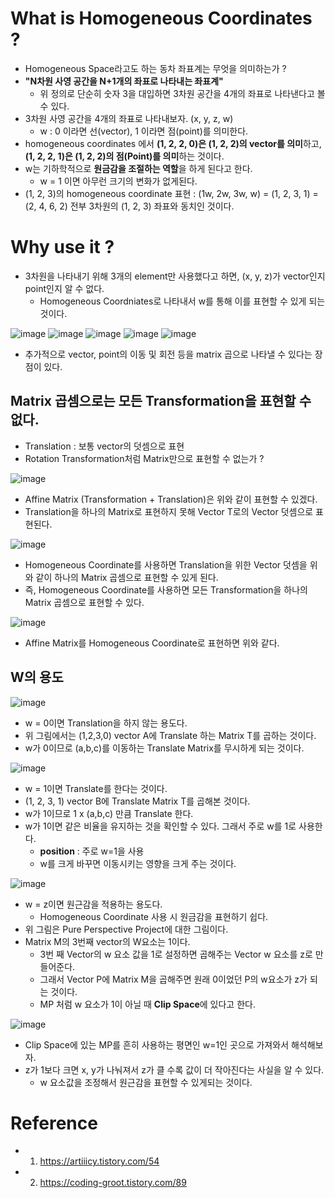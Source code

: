 # What is Homogeneous Coordinates ?
- Homogeneous Space라고도 하는 동차 좌표계는 무엇을 의미하는가 ?
- **"N차원 사영 공간을 N+1개의 좌표로 나타내는 좌표계"**
  - 위 정의로 단순히 숫자 3을 대입하면 3차원 공간을 4개의 좌표로 나타낸다고 볼 수 있다.
- 3차원 사영 공간을 4개의 좌표로 나타내보자. (x, y, z, w)
  - w : 0 이라면 선(vector), 1 이라면 점(point)를 의미한다.
- homogeneous coordinates 에서 **(1, 2, 2, 0)은 (1, 2, 2)의 vector를 의미**하고, **(1, 2, 2, 1)은 (1, 2, 2)의 점(Point)를 의미**하는 것이다.
- w는 기하학적으로 **원금감을 조절하는 역할**을 하게 된다고 한다.
  - w = 1 이면 아무런 크기의 변화가 없게된다.
- (1, 2, 3)의 homogeneous coordinate 표현 : (1w, 2w, 3w, w) = (1, 2, 3, 1) = (2, 4, 6, 2) 전부 3차원의 (1, 2, 3) 좌표와 동치인 것이다.

# Why use it ?
- 3차원을 나타내기 위해 3개의 element만 사용했다고 하면, (x, y, z)가 vector인지 point인지 알 수 없다.
  - Homogeneous Coordniates로 나타내서 w를 통해 이를 표현할 수 있게 되는 것이다.

![image](https://user-images.githubusercontent.com/69780812/146290365-ec8d756f-0651-4532-a819-cf8ecc2f5f69.png)
![image](https://user-images.githubusercontent.com/69780812/146290380-052b8129-6fab-42a2-bcc1-586dba886f69.png)
![image](https://user-images.githubusercontent.com/69780812/146290395-386a06ec-a3fc-4b1c-95c9-bd41bca54581.png)
![image](https://user-images.githubusercontent.com/69780812/146290405-2d6b1d8b-2217-41da-8ff3-4058e0583b91.png)
![image](https://user-images.githubusercontent.com/69780812/146290412-1e8df817-be79-4846-9db4-e1299f517d24.png)
- 추가적으로 vector, point의 이동 및 회전 등을 matrix 곱으로 나타낼 수 있다는 장점이 있다.

## Matrix 곱셈으로는 모든 Transformation을 표현할 수 없다.
- Translation : 보통 vector의 덧셈으로 표현
- Rotation Transformation처럼 Matrix만으로 표현할 수 없는가 ?

![image](https://user-images.githubusercontent.com/69780812/146291219-707122c3-f0fe-4476-9728-c7850c2b1451.png)
- Affine Matrix (Transformation + Translation)은 위와 같이 표현할 수 있겠다.
- Translation을 하나의 Matrix로 표현하지 못해 Vector T로의 Vector 덧셈으로 표현된다.

![image](https://user-images.githubusercontent.com/69780812/146291286-9f09e78a-aac5-4781-98df-05d0acd177b9.png)
- Homogeneous Coordinate를 사용하면 Translation을 위한 Vector 덧셈을 위와 같이 하나의 Matrix 곱셈으로 표현할 수 있게 된다.
- 즉, Homogeneous Coordinate를 사용하면 모든 Transformation을 하나의 Matrix 곱셈으로 표현할 수 있다.

![image](https://user-images.githubusercontent.com/69780812/146291389-a578c98f-c384-4523-8221-26e8748eab02.png)
- Affine Matrix를 Homogeneous Coordinate로 표현하면 위와 같다.

## W의 용도
![image](https://user-images.githubusercontent.com/69780812/146291524-fff146dc-c61b-4e65-9213-2cbd577df46e.png)
- w = 0이면 Translation을 하지 않는 용도다.
- 위 그림에서는 (1,2,3,0) vector A에 Translate 하는 Matrix T를 곱하는 것이다.
- w가 0이므로 (a,b,c)를 이동하는 Translate Matrix를 무시하게 되는 것이다.

![image](https://user-images.githubusercontent.com/69780812/146291709-ff12f852-6781-4b7d-8f8d-9b99e4bfcc33.png)
- w = 1이면 Translate를 한다는 것이다.
- (1, 2, 3, 1) vector B에 Translate Matrix T를 곱해본 것이다.
- w가 1이므로 1 x (a,b,c) 만큼 Translate 한다.
- w가 1이면 같은 비율을 유지하는 것을 확인할 수 있다. 그래서 주로 w를 1로 사용한다.
  - **position** : 주로 w=1을 사용
  - w를 크게 바꾸면 이동시키는 영향을 크게 주는 것이다.

![image](https://user-images.githubusercontent.com/69780812/146291898-c609003a-dd30-46ea-a77f-adb68c927c22.png)
- w = z이면 원근감을 적용하는 용도다.
  - Homogeneous Coordinate 사용 시 원금감을 표현하기 쉽다.
- 위 그림은 Pure Perspective Project에 대한 그림이다.
- Matrix M의 3번째 vector의 W요소는 1이다.
  - 3번 째 Vector의 w 요소 값을 1로 설정하면 곱해주는 Vector w 요소를 z로 만들어준다.
  - 그래서 Vector P에 Matrix M을 곱해주면 원래 0이었던 P의 w요소가 z가 되는 것이다.
  - MP 처럼 w 요소가 1이 아닐 때 **Clip Space**에 있다고 한다.

![image](https://user-images.githubusercontent.com/69780812/146292499-9424bbf0-e1d4-48db-bb4d-4a7cdf909112.png)
- Clip Space에 있는 MP를 흔히 사용하는 평면인 w=1인 곳으로 가져와서 해석해보자.
- z가 1보다 크면 x, y가 나눠져서 z가 클 수록 값이 더 작아진다는 사실을 알 수 있다.
  - w 요소값을 조정해서 원근감을 표현할 수 있게되는 것이다.

# Reference
- 1. https://artiiicy.tistory.com/54
- 2. https://coding-groot.tistory.com/89